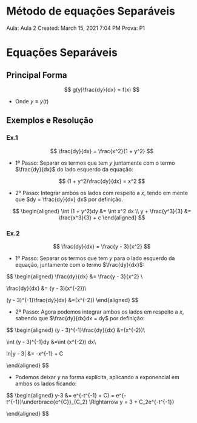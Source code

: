 # Método de equações Separáveis

Aula: Aula 2
Created: March 15, 2021 7:04 PM
Prova: P1

# Equações Separáveis

## Principal Forma

$$
g(y)\frac{dy}{dx} = f(x)
$$

- Onde $y \equiv y(t)$

## Exemplos e Resolução

### Ex.1

$$
\frac{dy}{dx} = \frac{x^2}{1 + y^2}
$$

- 1º Passo: Separar os termos que tem $y$ juntamente com o termo $\frac{dy}{dx}$ do lado esquerdo da equação:

$$
(1 + y^2)\frac{dy}{dx} = x^2
$$

- 2º Passo: Integrar ambos os lados com respeito a $x$, tendo em mente que $dy = \frac{dy}{dx} dx$ por definição.

$$
\begin{aligned}
\int (1 + y^2)dy &= \int x^2 dx \\
y + \frac{y^3}{3} &= \frac{x^3}{3} + c
\end{aligned}
$$

### Ex.2

$$
\frac{dy}{dx} = \frac{y - 3}{x^2}
$$

- 1º Passo: Separar os termos que tem $y$ para o lado esquerdo da equação, juntamente com o termo $\frac{dy}{dx}$:

$$
\begin{aligned}
\frac{dy}{dx} &= \frac{y - 3}{x^2} \\ 

\frac{dy}{dx} &= (y - 3)(x^{-2})\\

(y - 3)^{-1}\frac{dy}{dx} &=(x^{-2})
\end{aligned}
$$

- 2º Passo: Agora podemos integrar ambos os lados em respeito a $x$, sabendo que $\frac{dy}{dx}dx = dy$ por definição:

$$
\begin{aligned}
(y - 3)^{-1}\frac{dy}{dx} &=(x^{-2})\\

\int (y - 3)^{-1}dy &=\int (x^{-2}) dx\\

ln|y - 3| &= -x^{-1} + C

\end{aligned}
$$

- Podemos deixar $y$ na forma explícita, aplicando a exponencial em ambos os lados ficando:

$$
\begin{aligned}
y-3 &= e^{-t^{-1} + C} = e^{-t^{-1}}\underbrace{e^{C}}_{C_2} \Rightarrow y = 3 + C_2e^{-t^{-1}}

\end{aligned}
$$